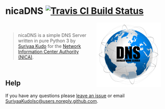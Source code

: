 # nicaDNS [![Travis CI Build Status](https://travis-ci.org/NICAuthority/nicaDNS.svg?branch=master)](https://travis-ci.org/NICAuthority/nicaDNS)
<img src="./nicadns-logo.png" hspace="20" align="right" height="200" width="200" />

<!-- Non-breaking space -->
&nbsp;

> nicaDNS is a simple DNS Server written in pure Python 3 by [Suriyaa Kudo][creator] for the [Network Information Center Authority (NICA)][org].

<!-- Non-breaking space -->
&nbsp;


## Help
If you have any questions please [leave an issue][issue] or email [SuriyaaKudoIsc@users.noreply.github.com][mail].


[creator]: https://github.com/SuriyaaKudoIsc
[org]: https://github.com/nicauthority
[issue]: https://github.com/nicauthority/nicaDNS/issues
[mail]: mailto:SuriyaaKudoIsc@users.noreply.github.com

